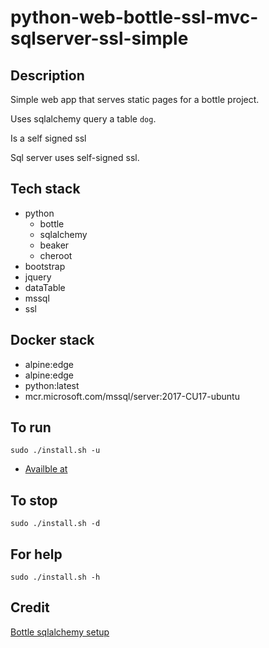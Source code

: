 # python-web-bottle-ssl-mvc-sqlserver-ssl-simple

## Description
Simple web app that serves static pages
for a bottle project.

Uses sqlalchemy query a table `dog`.

Is a self signed ssl

Sql server uses self-signed ssl.

## Tech stack
- python
  - bottle
  - sqlalchemy
  - beaker
  - cheroot
- bootstrap
- jquery
- dataTable
- mssql
- ssl

## Docker stack
- alpine:edge
- alpine:edge
- python:latest
- mcr.microsoft.com/mssql/server:2017-CU17-ubuntu

## To run
`sudo ./install.sh -u`
- [Availble at](https://localhost)

## To stop
`sudo ./install.sh -d`

## For help
`sudo ./install.sh -h`

## Credit
[Bottle sqlalchemy setup](https://github.com/iurisilvio/bottle-sqlalchemy/blob/master/examples/basic.py)
